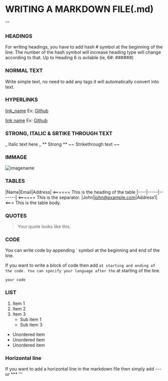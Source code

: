 # WRITING A MARKDOWN FILE(.md)
'''
### HEADINGS
For writing headings, you have to add hash # symbol at the beginning of the line. The number of the hash symbol will increase heading type will change according to that.
Up to Heading 6 is avilable (ie, 6#: ######)

### NORMAL TEXT
Write simple text, no need to add any tags it will automatically convert into text.

### HYPERLINKS
[link_name](targetURL)
Ex: [Github](https://www.github.com)

[link name](targetURL "Link title")
Ex: [Github](https://www.github.com "Github home")

### STRONG, ITALIC & SRTIKE THROUGH TEXT
_ Italic text here _
** Strong **
~~ Strikethrough text ~~

### IMMAGE
![imagename](TargetUrl)

### TABLES
|Name|Email|Address|      <====== This is the heading of the table
|----|-----|-------|      <====== This is the separator.
|John|john@example.com|Address1| <=== This is the table body.

### QUOTES
>Your quote looks like this.

### CODE
You can write code by appending ` symbol at the beginning and end of the line.

If you want to write a block of code then add ``` at starting and ending of the code.
You can specify your language after the ``` at starting of the line.
```Language
your code
```

### LIST
1. Item 1
2. Item 2
3. Item 3
   * Sub item 1
   * Sub item 3
* Unordered item
* Unordered item
* Unordered item

### Horizontal line
If you want to add a horizontal line in the markdown file then simply add --- or ***
'''
